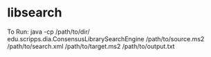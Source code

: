 # libsearch
To Run:
 java -cp /path/to/dir/ edu.scripps.dia.ConsensusLibrarySearchEngine /path/to/source.ms2 /path/to/search.xml /path/to/target.ms2 /path/to/output.txt

